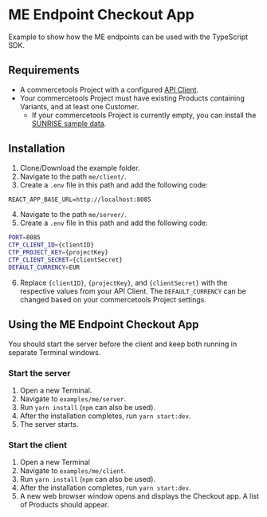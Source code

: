 # ME Endpoint Checkout App

Example to show how the ME endpoints can be used with the TypeScript SDK.

## Requirements

- A commercetools Project with a configured [API Client](https://docs.commercetools.com/tutorials/getting-started#creating-an-api-client).
- Your commercetools Project must have existing Products containing Variants, and at least one Customer.
  - If your commercetools Project is currently empty, you can install the [SUNRISE sample data](https://docs.commercetools.com/sdk/sunrise-data).

## Installation

1. Clone/Download the example folder.
2. Navigate to the path `me/client/`.
3. Create a `.env` file in this path and add the following code:

```txt
REACT_APP_BASE_URL=http://localhost:8085
```

4. Navigate to the path `me/server/`.
5. Create a `.env` file in this path and add the following code:

```bash
PORT=8085
CTP_CLIENT_ID={clientID}
CTP_PROJECT_KEY={projectKey}
CTP_CLIENT_SECRET={clientSecret}
DEFAULT_CURRENCY=EUR
```

6. Replace `{clientID}`, `{projectKey}`, and `{clientSecret}` with the respective values from your API Client. The `DEFAULT_CURRENCY` can be changed based on your commercetools Project settings.

## Using the ME Endpoint Checkout App

You should start the server before the client and keep both running in separate Terminal windows.

### Start the server

1. Open a new Terminal.
2. Navigate to `examples/me/server`.
3. Run `yarn install` (`npm` can also be used).
4. After the installation completes, run `yarn start:dev`.
5. The server starts.

### Start the client

1. Open a new Terminal
2. Navigate to `examples/me/client`.
3. Run `yarn install` (`npm` can also be used).
4. After the installation completes, run `yarn start:dev`.
5. A new web browser window opens and displays the Checkout app. A list of Products should appear.
